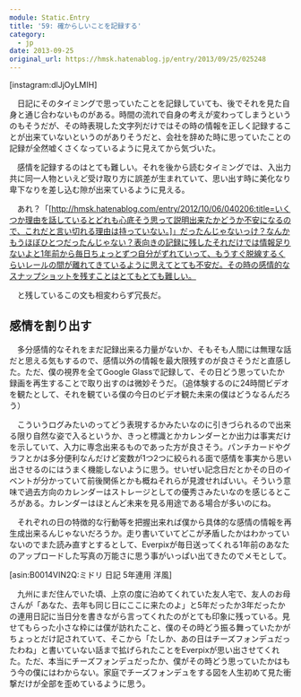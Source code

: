```yaml
---
module: Static.Entry
title: '59: 確からしいことを記録する'
category:
  - jp
date: 2013-09-25
original_url: https://hmsk.hatenablog.jp/entry/2013/09/25/025248
---
```


[instagram:dlJjOyLMIH]

　日記にそのタイミングで思っていたことを記録していても、後でそれを見た自身と通じ合わないものがある。時間の流れで自身の考えが変わってしまうというのもそうだが、その時表現した文字列だけではその時の情報を正しく記録することが出来ていないというのがありそうだと、会社を辞めた時に思っていたことの記録が全然嘘くさくなっているように見えてから気づいた。

　感情を記録するのはとても難しい。それを後から読むタイミングでは、入出力共に同一人物といえど受け取り方に誤差が生まれていて、思い出す時に美化なり卑下なりを差し込む隙が出来ているように見える。

　あれ？「[http://hmsk.hatenablog.com/entry/2012/10/06/040206:title=いくつか理由を話しているとどれも心底そう思って説明出来たかどうか不安になるので、これだと言い切れる理由は持っていない。]」だったんじゃないっけ？なんかもうほぼひとつだったんじゃない？表向きの記録に残したそれだけでは情報足りないよと1年前から毎日ちょっとずつ自分がずれていって、もうすぐ脱線するくらいレールの間が離れてきているように思えてとても不安だ。その時の感情的なスナップショットを残すことはとてもとても難しい。

　と残しているこの文も相変わらず冗長だ。

## 感情を割り出す

　多分感情的なそれをまだ記録出来る力量がないか、そもそも人間には無理な話だと思える気もするので、感情以外の情報を最大限残すのが良さそうだと直感した。ただ、僕の視界を全てGoogle Glassで記録して、その日どう思っていたか録画を再生することで取り出すのは微妙そうだ。（追体験するのに24時間ビデオを観たとして、それを観ている僕の今日のビデオ観た未来の僕はどうなるんだろう）

　こういうログみたいのってどう表現するかみたいなのに引きづられるので出来る限り自然な姿で入るというか、きっと標識とかカレンダーとか出力は事実だけを示していて、入力に専念出来るものであった方が良さそう。パンチカードやグラフとかは多分便利なんだけど変数が1つ2つに絞られる面で感情を事実から思い出させるのにはうまく機能しないように思う。せいぜい記念日だとかその日のイベントが分かっていて前後関係とかも概ねそれらが見渡せればいい。そういう意味で過去方向のカレンダーはストレージとしての優秀さみたいなのを感じるところがある。カレンダーはほとんど未来を見る用途である場合が多いのにね。

　それぞれの日の特徴的な行動等を把握出来れば僕から具体的な感情の情報を再生成出来るんじゃないだろうか。走り書いていてどこが矛盾したかはわかっていないのでまた読み直すとするとして、Everpixが毎日送ってくれる1年前のあなたのアップロードした写真の万能さに思う事がいっぱい出てきたのでメモとして。

[asin:B0014VIN2Q:ミドリ 日記 5年連用 洋風]

　九州にまだ住んでいた頃、上京の度に泊めてくれていた友人宅で、友人のお母さんが「あなた、去年も同じ日にここに来たのよ」と5年だったか3年だったかの連用日記に当日分を書きながら言ってくれたのがとても印象に残っている。見せてもらった小さな枠には僕が訪れたこと、僕のその時どう振る舞っていたかがちょっとだけ記されていて、そこから「たしか、あの日はチーズフォンデュだったわね」と書いていない話まで拡げられたことをEverpixが思い出させてくれた。ただ、本当にチーズフォンデュだったか、僕がその時どう思っていたかはもう今の僕にはわからない。家庭でチーズフォンデュをする図を人生初めて見た衝撃だけが全部を歪めているように思う。

